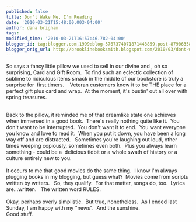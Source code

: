 ```yaml
---
published: false
title: Don't Wake Me, I'm Reading
date: '2010-03-21T15:48:00.003-04:00'
author: dana brigham
tags: 
modified_time: '2010-03-21T16:57:46.782-04:00'
blogger_id: tag:blogger.com,1999:blog-5767374071871443859.post-8790635877707880451
blogger_orig_url: http://brooklinebooksmith.blogspot.com/2010/03/dont-wake-me-im-reading.html
---
```


So says a fancy little pillow we used to sell in our divine and , oh so surprising, Card and Gift Room.  To find such an eclectic collection of sublime to ridiculous items smack in the middle of our bookstore is truly a surprise for  first timers.    Veteran customers know it to be THE place for a perfect gift plus card and wrap.  At the moment, it's bustin' out all over with spring treasures.<div><br /></div><div>Back to the pillow, it reminded me of that dreamlike state one achieves when immersed in a good book.  There's really nothing quite like it.  You don't want to be interrupted.  You don't want it to end.  You want everyone you know and love to read it.  When you put it down, you have been a long way off and are distracted.   Sometimes you're laughing out loud, other times weeping copiously, sometimes even both.  Plus you always learn something - could be a  delicious tidbit or a whole swath of history or a culture entirely new to you.   </div><div><br /></div><div>It occurs to me that good movies do the same thing.  I know I'm always plugging books in my blogging, but guess what?  Movies come from scripts written by writers.   So, they qualify.  For that matter, songs do, too.  Lyrics are...written.   The written word RULES.</div><div><br /></div><div>Okay, perhaps overly simplistic.  But true, nonetheless.  As I ended last Sunday, I am happy with my "news".  And the sunshine.  </div><div>Good stuff.</div>